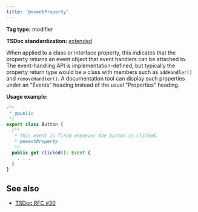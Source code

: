 ```yaml
---
title: '@eventProperty'
---
```


**Tag type:** modifier

**TSDoc standardization:** [extended](https://github.com/microsoft/tsdoc/blob/master/tsdoc/src/details/Standardization.ts)

When applied to a class or interface property, this indicates that the property
returns an event object that event handlers can be attached to. The event-handling
API is implementation-defined, but typically the property return type would be a class
with members such as `addHandler()` and `removeHandler()`. A documentation tool can
display such properties under an "Events" heading instead of the usual "Properties" heading.

**Usage example:**

```ts
/**
 * @public
 */
export class Button {
  /**
   * This event is fired whenever the button is clicked.
   * @eventProperty
   */
  public get clicked(): Event {
    . . .
  }
}
```

## See also

- [TSDoc RFC #30](https://github.com/microsoft/tsdoc/issues/30)
